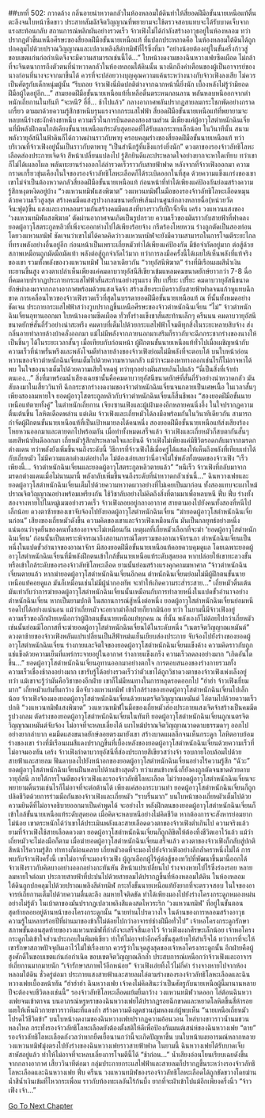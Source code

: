##บทที่ 502: กวาดล้าง
กลิ่นอายน่าหวาดกลัวในห้องหลอมใต้ดินทำให้สี่ยอดฝีมือขั้นนายเหนือแท้ตื่นตะลึงจนใบหน้าซีดขาว ประสาทสัมผัสจิตวิญญาณที่พยายามจะใช้ตรวจสอบแทบจะได้รับบาดเจ็บจากแรงสะท้อนกลับ
สถานการณ์พลิกผันอย่างรวดเร็ว
จ้าวเฟิงไม่ได้กำลังสร้างอาวุธอยู่ในห้องหลอม ทว่าปรากฏตัวขึ้นเหนือศีรษะของสี่ยอดฝีมือขั้นนายเหนือแท้
ที่แปลกประหลาดคือ ในห้องหลอมใต้ดินได้ถูกปกคลุมไปด้วยปราณวิญญาณและเปลวเพลิงสีดำทมิฬที่ไร้ซึ่งที่มา
“อย่างน้อยต้องอยู่ในขั้นครึ่งก้าวสู่ขอบเขตแก่นก่อกำเนิดจึงจะมีความสามารถเช่นนี้ได้...”
ใบหน้างดงามของฉินหวางเฟยซีดเผือด ไม่กล้าที่จะจินตนาการถึงตัวตนที่น่าหวาดกลัวในห้องหลอมใต้ดินนั้น
นางนึกถึงคำเตือนของผู้เป็นอาจารย์ของนางก่อนที่นางจะจากมาขึ้นได้ ควรที่จะปล่อยวางบุญคุณความแค้นระหว่างนางกับจ้าวเฟิงลงเสีย ไม่ควรเป็นศัตรูกับเด็กหนุ่มผู้นั้น
“รีบถอย จ้าวเฟิงนี่ผิดปกติต่างจากฉากหน้านี้ยิ่งนัก เบื้องหลังไม่รู้ว่ามียอดฝีมือผู้ใดอยู่อีก...”
สามยอดฝีมือขั้นนายเหนือแท้ที่เหลือตื่นตระหนกลนลาน พลันหลบหนีออกจากตำหนักเถี่ยกานในทันที
“จะหนี? ฮี่ฮี่... ช้าไปแล้ว”
กลางอากาศพลันปรากฏสายลมกระโชกพัดอย่างกราดเกรี้ยว ตามมาด้วยความรู้สึกชาหนึบรุนแรงจากกระแสไฟฟ้า
สี่ยอดฝีมือขั้นนายเหนือแท้ที่พยายามจะหลบหนีร่างชะงักค้างชาหนึบ ความเร็วในการบินลดลงสองสามส่วน
มีเพียงแค่ผู้อาวุโสตำหนักฉินเจี่ยนที่มีพลังฝึกตนใกล้เคียงขั้นนายเหนือแท้ระดับสุดยอดที่ได้รับผลกระทบเล็กน้อย
ในวินาทีนั้น สนามพลังวายุอัสนีในฟ้าดินก็ได้กวาดผ่านราวกับพายุ ครอบคลุมร่างของสี่ยอดฝีมือขั้นนายเหนือแท้ ทว่าบริเวณที่จ้าวเฟิงอยู่นั้นเป็นราวกับตาพายุ
“เป็นสำนึกรู้ที่แข็งแกร่งยิ่งนัก”
ดวงตาของรองจ้าวลัทธิโลหะเลือดส่องประกายเจิดจ้า สีหน้าเปลี่ยนแปลงไป รู้สึกยินดีและประหลาดใจอย่างยากจะหาใดเทียบ
ทว่าเขาก็ไม่ได้เผลอไผล พลันทะยานร่างออกไล่ล่ารวดเร็วราวกับสายฟ้าฟาด
หลังจากที่จ้าวเฟิงออกมา ความกราดเกรี้ยวขุ่นเคืองในใจของรองจ้าวลัทธิโลหะเลือดก็ได้ระเบิดออกในที่สุด ด้วยความแข็งแกร่งของเขา เขาไม่จำเป็นต้องหวาดกลัวสี่ยอดฝีมือขั้นนายเหนือแท้ ก่อนหน้าที่ทำได้เพียงแค่ป้องกันย่อมสร้างความรู้สึกหงุดหงิดอยู่บ้าง
“วงแหวนทมิฬแสงพิฆาต”
วงแหวนทมิฬในมือของรองจ้าวลัทธิโลหะเลือดหมุนด้วยความเร็วสูงสุด สร้างคมมีดแสงรูปวงกลมขนาดยักษ์เส้นผ่านศูนย์กลางหลายฉื่อ(หน่วยวัดจีน:ฟุต)ขึ้น แสงและเงาหลอมรวมกันสร้างคมมีดแสงที่บางราวกับปีกจั้กจั่น
เคร้ง
วงแหวนแสงของ ‘วงแหวนทมิฬแสงพิฆาต’ ตัดผ่านอากาศจนเกิดเป็นรูปกรวย ความเร็วของมันราวกับสายฟ้าที่ฟาดลง
ยอดผู้อาวุโสตระกูลหลิวที่เพิ่งจะออกห่างไปได้เพียงร้อยจ้าง กรีดร้องโหยหวน ร่างถูกตัดเป็นสองท่อนโดยวงแหวนทมิฬ
ชัดเจนว่าเขาไม่ได้คาดคิดว่าวงแหวนทมิฬจะยังมีความสามารถในการโจมตีระยะไกลที่ทรงพลังอย่างอื่นอยู่อีก
ก่อนหน้าเป็นเพราะเถี่ยหมัวทำได้เพียงแค่ป้องกัน มีข้อจำกัดอยู่มาก ต่อสู้ด้วยสภาพเหมือนถูกมัดมือมัดเท้า พลังต่อสู้ถูกจำกัดไว้มาก
ทว่าการลงมือครั้งนี้ได้เผยให้เห็นพลังที่แท้จริงของเขา รวมทั้งพลังของวงแหวนทมิฬ
ในเวลาเดียวกัน
“วายุอัสนีพิฆาต”
ร่างที่มีเรือนผมสีน้ำเงินทะยานขึ้นสูง ดวงตาเปล่าเห็นเพียงแค่คมดาบวายุอัสนีสีเขียวเข้มแหลมคมขนาดยักษ์ยาวกว่า 7-8 ฉื่อ ที่คมดาบปรากฏประกายกระแสไฟฟ้าสั่นสะท้านอย่างรุนแรง
ฟึ่บ เปรี้ยะ เปรี้ยะ
คมดาบวายุอัสนีขนาดยักษ์ผ่าลงมาจากกลางอากาศพร้อมด้วยแสงเจิดจ้า สร้างเสียงระเบิดราวกับสายฟ้าฟาดจนแก้วหูแทบฉีกขาด
การเคลื่อนไหวของจ้าวเฟิงรวดเร็วที่สุดในบรรดายอดฝีมือขั้นนายเหนือแท้ ณ ที่นั้นทั้งหมดอย่างชัดเจน ประกายกระแสไฟฟ้าสว่างวูบปรากฏขึ้นเหนือศีรษะของจ้าวตำหนักฉินเจี่ยน
“ไม่”
จ้าวตำหนักฉินเจี่ยนอุทานออกมา ใบหน้างดงามซีดเผือด ทั่วทั้งร่างแข็งชาสั่นสะท้านเล็กๆ
ครืนนน
คมดาบวายุอัสนีขนาดยักษ์สั่นถี่รัวอย่างน่าสะพรึง คมดาบที่เต็มไปด้วยกระแสไฟฟ้าโจมตีทุกสิ่งในระยะหลายสิบจ้าง ส่งกลิ่นอายทำลายล้างบ้าคลั่งออกมา แม้ไม่มีพลังจากภายนอกมาเสริมก็ราวกับจะฉีกกระชากร่างของนางให้เป็นชิ้นๆ ได้ในระยะเวลาสั้นๆ
เมื่อเทียบกับก่อนหน้า ผู้ฝึกตนขั้นนายเหนือแท้ทั่วไปเมื่อเผชิญหน้ากับความเร็วที่น่าพรั่นพรึงและพลังโจมตีทำลายล้างของจ้าวเฟิงย่อมไม่มีพลังที่จะตอบโต้
บนใบหน้าอ่อนหวานของจ้าวตำหนักฉินเจี่ยนเต็มไปด้วยความหวาดกลัว แม้ว่าจะมองหาทางออกเช่นไรก็ไม่อาจหาได้พบ
ในใจของนางเต็มไปด้วยความเสียใจหดหู่
ทว่าทุกอย่างมันสายเกินไปแล้ว
“นี่เป็นสิ่งที่เจ้าทำตนเอง...”
สิ่งที่มาพร้อมน้ำเสียงเฉยชานั้นคือคมดาบวายุอัสนีขนาดยักษ์ที่สั่นถี่รัวอย่างน่าหวาดกลัว มันสับลงมาในเสี้ยววินาที ฉีกกระชากร่างงดงามของจ้าวตำหนักฉินเจี่ยนจนกลายเป็นเศษเนื้อ
ในเวลาสั้นๆ เพียงสองลมหายใจ ยอดผู้อาวุโสตระกูลหลิวกับจ้าวตำหนักฉินเจี่ยนก็สิ้นชีพลง
“สองยอดฝีมือขั้นนายเหนือแท้ตายทั้งคู่”
ในตำหนักเถี่ยกาน เจียงซานเฟิงและผู้เฝ้ามองอีกหลายคนนิ่งอึ้ง ในใจปรากฏความตื่นเต้นขึ้น โลหิตเดือดพล่าน
แต่เดิม
จ้าวเฟิงและเถี่ยหมัวได้ลงมือพร้อมกันในวินาทีเดียวกัน สามารถกำจัดผู้ฝึกตนขั้นนายเหนือแท้ที่เป็นเป้าหมายลงได้คนหนึ่ง
สองยอดฝีมือขั้นนายเหนือแท้ส่งเสียงร้องโหยหวนออกมาและตายตกไปพร้อมกัน
เมื่อทำทั้งหมดเสร็จแล้ว จ้าวเฟิงและเถี่ยหมัวก็สบตากันสั้นๆ เผยสีหน้ายินดีออกมา
เถี่ยหมัวรู้สึกประหลาดใจและยินดี จ้าวเฟิงไม่เพียงแค่มีชีวิตรอดกลับมาจากมรดกต่างแดน ทว่าพลังยังเพิ่มขึ้นจนถึงระดับนี้
วิธีการที่จ้าวเฟิงใช้เมื่อครู่ได้แสดงให้เห็นถึงพลังที่เทียบเท่าได้กับเถี่ยหมัว ไม่มีความแตกต่างแต่อย่างใด
ไม่ต้องเอ่ยเลยว่านี่อาจไม่ใช่พลังทั้งหมดของจ้าวเฟิง
“เร็วเพียงนี้... จ้าวตำหนักฉินเจี่ยนและยอดผู้อาวุโสตระกูลหลิวตายแล้ว”
“หนีเร็ว จ้าวเฟิงที่กลับมาจากมรดกต่างแดนเมื่อไม่นานมานี้ พลังกลับเพิ่มขึ้นจนถึงระดับที่น่าหวาดกลัวเช่นนี้...”
ฉินหวางเฟยและยอดผู้อาวุโสตำหนักฉินเจี่ยนเต็มไปด้วยความหวาดผวาอย่างที่ไม่เคยเป็นมาก่อน ทั้งสองแทบจะเผาไหม้ปราณจิตวิญญาณอย่างพร้อมเพรียงกัน ใช้วิชาลับอย่างไม่คิดถึงสิ่งที่ตามมาเพื่อหลบหนี
ฟึ่บ ฟึ่บ
ร่างทั้งสองจางหายไปในหมู่เมฆอย่างรวดเร็ว
จ้าวเฟิงลอยอยู่กลางอากาศ สายตามองไปยังคนทั้งสองที่หนีไปเล็กน้อย
ดวงตาซ้ายของเขาจับจ้องไปยังยอดผู้อาวุโสตำหนักฉินเจี่ยน
“ฆ่ายอดผู้อาวุโสตำหนักฉินเจี่ยนก่อน”
เสียงของเถี่ยหมัวดังขึ้น ความคิดของเขาและจ้าวเฟิงเหมือนกัน มันเป็นกลยุทธ์อย่างหนึ่ง
แน่นอนว่าจุดยืนของคนทั้งสองอาจจะไม่เหมือนกัน
เหตุผลที่เถี่ยหมัวเลือกที่จะฆ่า ‘ยอดผู้อาวุโสตำหนักฉินเจี่ยน’ ก่อนนั้นเป็นเพราะพิจารณาถึงสถานการณ์โดยรวมของอาณาจักรนภา
ตำหนักฉินเจี่ยนเป็นหนึ่งในแปดขั้วอำนาจของอาณาจักร มีสองยอดฝีมือขั้นนายเหนือแท้คอยควบคุมดูแล
โดยเฉพาะยอดผู้อาวุโสตำหนักฉินเจี่ยนที่มีพลังฝึกตนเข้าใกล้ขั้นนายเหนือแท้ระดับสุดยอด หากปล่อยให้เขาทะลวงขั้นหรือเข้าใกล้ระดับของรองจ้าวลัทธิโลหะเลือด ยามนั้นย่อมสร้างแรงคุกคามมหาศาล
“จ้าวตำหนักฉินเจี่ยนตายแล้ว หากฆ่ายอดผู้อาวุโสตำหนักฉินเจี่ยนอีกคน ตำหนักฉินเจี่ยนย่อมไม่มีผู้ฝึกตนขั้นนายเหนือแท้คอยดูแล มันก็เหมือนเช่นไม่มีผู้นำกองทัพ จะทำให้เกิดความระส่ำระสาย...”
เถี่ยหมัวตื่นเต้น
มันเท่ากับว่าการฆ่ายอดผู้อาวุโสตำหนักฉินเจี่ยนนั้นเหมือนกับการทำลายหนึ่งในแปดขั้วอำนาจอย่างตำหนักฉินเจี่ยน
หากเป็นยามปกติ ในสถานการณ์สู้หนึ่งต่อหนึ่ง ยอดผู้อาวุโสตำหนักฉินเจี่ยนย่อมหนีรอดไปได้อย่างแน่นอน แม้ว่าเถี่ยหมัวจะอยากฆ่าอีกฝ่ายก็ยากมิน้อย
ทว่า
ในยามนี้มีจ้าวเฟิงอยู่ ความเร็วของอีกฝ่ายเหนือกว่าผู้ฝึกตนขั้นนายเหนือแท้ทุกคน ณ ที่นั้น พลังเองก็ไม่ด้อยไปกว่าเถี่ยหมัว เช่นนั้นย่อมมีโอกาสที่จะฆ่ายอดผู้อาวุโสตำหนักฉินเจี่ยนได้ในระดับหนึ่ง
“เนตรจิตวิญญาณเหมันต์”
ดวงตาซ้ายของจ้าวเฟิงพลันแปรเปลี่ยนเป็นสีฟ้าหม่นเย็นเยียบส่องประกาย จับจ้องไปยังร่างของยอดผู้อาวุโสตำหนักฉินเจี่ยน
ร่างกายและจิตใจของยอดผู้อาวุโสตำหนักฉินเจี่ยนแข็งค้าง ความคิดราวกับถูกแช่แข็งด้วยความเย็นที่แพร่กระจายอยู่ในอากาศ ร่างกายแข็งเกร็ง ความเร็วลดลงอย่างมาก
“เกิดอันใดขึ้น...”
ยอดผู้อาวุโสตำหนักฉินเจี่ยนอุทานออกมาอย่างตกใจ การตอบสนองของร่างกายรวมทั้งความเร็วเชื่องช้าลงอย่างมาก
เขารับรู้ได้อย่างรวดเร็วว่าตัวเขาได้ถูกวิชาดวงตาของจ้าวเฟิงเพ่งเล็งอยู่
ทว่า
แม้เขาจะรู้ว่ามันคือวิชาของอีกฝ่าย เขาก็ไม่มีหนทางในการหลุดรอดออกไป
“ฮ่าฮ่า จ้าวเฟิงเยี่ยมมาก”
เถี่ยหมัวแย้มยิ้มกว้าง มือจับวงแหวนทมิฬ เข้าใกล้ร่างของยอดผู้อาวุโสตำหนักฉินเจี่ยนไปเล็กน้อย
จ้าวเฟิงจ้องมองยอดผู้อาวุโสตำหนักฉินเจี่ยนด้วยเนตรจิตวิญญาณเหมันต์ ไล่ตามไปด้วยความเร็วปกติ
“วงแหวนทมิฬแสงพิฆาต”
วงแหวนทมิฬในมือของเถี่ยหมัวส่องประกายแสงเจิดจ้าสร้างเป็นคมมีดรูปวงกลม ตัดร่างของยอดผู้อาวุโสตำหนักฉินเจี่ยนในทันที
ยอดผู้อาวุโสตำหนักฉินเจี่ยนถูกเนตรจิตวิญญาณเหมันต์จับจ้อง ไม่อาจที่จะหลบเลี่ยงได้ เผาไหม้ปราณจิตวิญญาณวาดดาบธรรมดาๆ ออกไปอย่างยากลำบาก
คมมีดแสงขนาดยักษ์ลอยตรงมายังเขา สร้างบาดแผลลึกจนเห็นกระดูก โลหิตอาบย้อมร่างของเขา
ร่างที่มีเรือนผมสีแดงปรากฏขึ้นที่เบื้องหลังของยอดผู้อาวุโสตำหนักฉินเจี่ยนด้วยความเร็วที่ไม่อาจมองทัน
เคร้ง
จ้าวเฟิงกำดาบวายุอัสนีที่ส่องประกายสีเขียวสว่างจ้า รอบกายโอบล้อมไปด้วยสายฟ้าและสายลม ฟันดาบลงไปยังหน้าอกของยอดผู้อาวุโสตำหนักฉินเจี่ยนอย่างไร้ความรู้สึก
“ฉัวะ”
ยอดผู้อาวุโสตำหนักฉินเจี่ยนฝืนหลบไปด้านข้างสุดตัว ทว่าแขนข้างหนึ่งก็ยังคงถูกตัดจนขาดด้วยดาบวายุอัสนี
ภายใต้การโจมตีของจ้าวเฟิงและรองจ้าวลัทธิโลหะเลือด ไม่ว่ายอดผู้อาวุโสตำหนักฉินเจี่ยนจะพยายามดิ้นรนเช่นไรก็ไม่อาจที่จะต่อต้านได้
เพียงแค่สองกระบวนท่า ยอดผู้อาวุโสตำหนักฉินเจี่ยนก็ถูกปลิดชีวิตด้วยการร่วมมือกันของจ้าวเฟิงและเถี่ยหมัว
“ราบรื่นมาก”
บนใบหน้าของเถี่ยหมัวเต็มไปด้วยความยินดีที่ไม่อาจอธิบายออกมาเป็นคำพูดได้
จะอย่างไร พลังฝึกตนของยอดผู้อาวุโสตำหนักฉินเจี่ยนก็เข้าใกล้ขั้นนายเหนือแท้ระดับสุดยอด เมื่อคิดจะหลบหนีอย่างไม่คิดชีวิต หากต้องการจะสังหารย่อมยากไม่น้อย
เขาตระหนักได้ว่าเขาได้ประเมินพลังและสายเลือดดวงตาของจ้าวเฟิงต่ำเกินไป
ความจริงแล้ว ยามที่จ้าวเฟิงใช้สายเลือดดวงตา ยอดผู้อาวุโสตำหนักฉินเจี่ยนก็ถูกลิขิตให้ต้องทิ้งชีวิตเอาไว้แล้ว
แม้ว่าเถี่ยหมัวจะไม่ลงมือก็ตาม
เมื่อฆ่ายอดผู้อาวุโสตำหนักฉินเจี่ยนเสร็จแล้ว ดวงตาของจ้าวเฟิงก็กลับสู่ปกติ สีหน้าไร้ความรู้สึก ท่าทางก็ผ่อนคลาย
เถี่ยหมัวอดที่จะมองไปยังจ้าวเฟิงอย่างลึกล้ำคราหนึ่งไม่ได้
การพบกับจ้าวเฟิงครั้งนี้ เขาไม่อาจที่จะมองจ้าวเฟิง ผู้ถูกเลือกผู้ไร้คู่ต่อสู้ของทวีปที่พัฒนาขึ้นมานี้ออกได้
จ้าวเฟิงราวกับคิดบางอย่างออกอย่างกะทันหัน สีหน้าแปรเปลี่ยนไป ร่างจางหายไปไร้ซึ่งร่องรอย
หลายลมหายใจต่อมา
ประกายสายฟ้าที่ปะปนไปด้วยสายลมได้ปรากฏขึ้นที่ห้องหลอมใต้ดิน
ในห้องหลอมใต้ดินถูกปกคลุมไปด้วยปราณเพลิงสีดำทมิฬ กระทั่งขั้นนายเหนือแท้ยังยากที่จะตรวจสอบ
ในใจของอาจารย์เถี่ยกานเต็มไปด้วยความตื่นตะลึง ลมหายใจติดขัด ทำได้เพียงมองไปยังร่างโครงกระดูกหมองหม่นอย่างไม่รู้ตัว ในเบ้าตาของมันปรากฏเปลวเพลิงสีแดงสดไหวระริก
‘วงแหวนทมิฬ’ ที่อยู่ในขั้นตอนสุดท้ายลอยอยู่ด้านหน้าของโครงกระดูกนั้น
“นายท่านโปรดวางใจ ในด้านของการหลอมสร้างอาวุธ ความรู้ในหลายร้อยปีที่ผ่านมาของข้าก็ไม่ด้อยไปกว่าอาจารย์ช่างฝีมือทั่วไป”
เจ้าหอโครงกระดูกรักษาสภาพขั้นตอนสุดท้ายของวงแหวนทมิฬที่กำลังจะเสร็จสิ้นเอาไว้
จ้าวเฟิงผงกศีรษะเล็กน้อย เจ้าหอโครงกระดูกไม่เข้าใจส่วนประกอบในพิมพ์เขียว ทำให้ไม่อาจทำอีกครึ่งขั้นสุดท้ายให้สำเร็จได้ ทว่าการที่จะให้เขารักษาสภาพปัจจุบันเอาไว้ไม่ใช่เรื่องยาก
ควรรู้ว่าในจุดสูงสุดของเจ้าหอโครงกระดูกนั้น อีกฝ่ายคือผู้สูงศักดิ์ในขอบเขตแก่นก่อกำเนิด ขอบเขตจิตวิญญาณลึกล้ำ ประสบการณ์เหนือกว่าจ้าวเฟิงและอาจารย์เถี่ยกานมากมายนัก
“เจ้ารักษาสภาพไว้อีกหน่อย”
จ้าวเฟิงเอ่ยทิ้งไว้ไม่กี่คำ ร่างจางหายไปจากห้องหลอมใต้ดิน
ชั่วครู่ต่อมา
ประกายแสงสายฟ้าและสายลมไล่ตามร่างของรองจ้าวลัทธิโลหะเลือดและฉินหวางเฟยเบื้องหน้าทัน
“ฮ่าฮ่าฮ่า ฉินหวางเฟย เจ้าคงไม่คิดสินะว่าเป็นศัตรูกับนายเหนือผู้นี้มานานหลายปีจะต้องจบชีวิตลงเช่นนี้”
รองจ้าวลัทธิโลหะเลือดแย้มยิ้มกว้าง วงแหวนทมิฬวาดออก ไล่ต้อนฉินหวางเฟยจนเข้าตาจน
บนอาภรณ์หรูหราของฉินหวางเฟยได้ปรากฏรอยฉีกขาดและหยาดโลหิตขึ้นสี่ห้ารอย เผยให้เห็นผิวกายขาวราวหิมะที่แดงก่ำ สร้างความดึงดูดชวนลุ่มหลงแก่ผู้พบเห็น
“นายเหนือเถี่ยหมัว โปรดไว้ชีวิตข้า”
บนใบหน้างดงามของฉินหวางเฟยปรากฏความอ้อนวอน ไหล่บางขาวราวน้ำนมชวนหลงใหล
กระทั่งรองจ้าวลัทธิโลหะเลือดยังต้องตั้งสติให้ดีเพื่อป้องกันมนต์เสน่ห์ของฉินหวางเฟย
“ตาย”
รองจ้าวลัทธิโลหะเลือดกังวลว่าหากยืดเยื้อนานกว่านี้จะเกิดปัญหาขึ้น บนใบหน้าเผยอารมณ์หลากหลาย วงแหวนทมิฬมุ่งตรงไปยังร่างของฉินหวางเฟยราวสายฟ้าฟาด
ในยามนี้ ฉินหวางเฟยได้รับบาดเจ็บสาหัสอยู่แล้ว ทำให้ไม่อาจที่จะหลบเลี่ยงการโจมตีนี้ได้
“ช้าก่อน...”
น้ำเสียงอ่อนโยนเรียบเฉยดังขึ้นจากกลางอากาศ
เสี้ยววินาทีต่อมา กลุ่มประกายกระแสไฟฟ้าและสายลมก็ปรากฏขึ้นระหว่างรองจ้าวลัทธิโลหะเลือดและฉินหวางเฟย
ฟึ่บ ครืนน
วงแหวนทมิฬของรองจ้าวลัทธิโลหะเลือดได้ถูกขัดขวางโดยม่านน้ำสีน้ำเงินเข้มที่ไหวกระเพื่อม ราวกับท้องทะเลอันไร้ก้นบึ้ง ยากที่จะฝ่าเข้าไปแม้อีกเพียงครึ่งนิ้ว
“จ้าวเฟิง เจ้า...”


[Go To Next Chapter]( ./62.md)